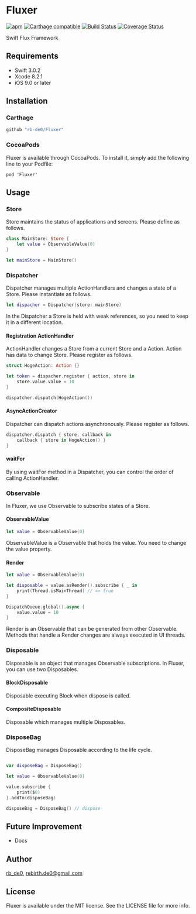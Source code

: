 # Fluxer

[![apm](https://img.shields.io/apm/l/vim-mode.svg)]()
[![Carthage compatible](https://img.shields.io/badge/Carthage-compatible-4BC51D.svg?style=flat)](https://github.com/Carthage/Carthage)
[![Build Status](https://travis-ci.org/rb-de0/Fluxer.svg?branch=master)](https://travis-ci.org/rb-de0/Fluxer)
[![Coverage Status](https://coveralls.io/repos/github/rb-de0/Fluxer/badge.svg?branch=master)](https://coveralls.io/github/rb-de0/Fluxer?branch=master)

Swift Flux Framework

## Requirements

- Swift 3.0.2
- Xcode 8.2.1
- iOS 9.0 or later

## Installation

### Carthage

```bash
github "rb-de0/Fluxer"
```

### CocoaPods

Fluxer is available through CocoaPods. To install it, simply add the following line to your Podfile:

```
pod 'Fluxer'
```

## Usage

### Store

Store maintains the status of applications and screens.
Please define as follows.

```Swift
class MainStore: Store {
    let value = ObservableValue(0)
}

let mainStore = MainStore()
```

### Dispatcher

Dispatcher manages multiple ActionHandlers and changes a state of a Store.
Please instantiate as follows.

```Swift
let dispacher = Dispatcher(store: mainStore)
```

In the Dispatcher a Store is held with weak references, so you need to keep it in a different location.

#### Registration ActionHandler

ActionHandler changes a Store from a current Store and a Action.
Action has data to change Store.
Please register as follows.

```Swift
struct HogeAction: Action {}

let token = dispacher.register { action, store in
    store.value.value = 10
}

dispatcher.dispatch(HogeAction())
```

#### AsyncActionCreator

Dispatcher can dispatch actions asynchronously.
Please register as follows.

```Swift
dispatcher.dispatch { store, callback in
    callback { store in HogeAction() }
}
```

#### waitFor

By using waitFor method in a Dispatcher, you can control the order of calling ActionHandler.

### Observable

In Fluxer, we use Observable to subscribe states of a Store.

#### ObservableValue

```Swift
let value = ObservableValue(0)
```

ObservableValue is a Observable that holds the value. You need to change the value property.

#### Render

```Swift
let value = ObservableValue(0)

let disposable = value.asRender().subscribe { _ in
    print(Thread.isMainThread) // => true
}

DispatchQueue.global().async {
    value.value = 10
}
```

Render is an Observable that can be generated from other Observable.
Methods that handle a Render changes are always executed in UI threads.

### Disposable

Disposable is an object that manages Observable subscriptions. In Fluxer, you can use two Disposables.

#### BlockDisposable

Disposable executing Block when dispose is called.

#### CompositeDisposable

Disposable which manages multiple Disposables.

### DisposeBag


DisposeBag manages Disposable according to the life cycle.

```Swift

var disposeBag = DisposeBag()

let value = ObservableValue(0)

value.subscribe {
    print($0)
}.addTo(disposeBag)

disposeBag = DisposeBag() // dispose

```

## Future Improvement

- Docs

## Author

[rb_de0](https://twitter.com/rb_de0), rebirth.de0@gmail.com

## License

Fluxer is available under the MIT license. See the LICENSE file for more info.
